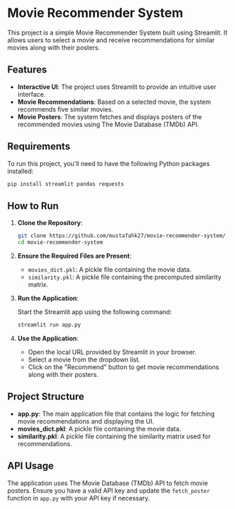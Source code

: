 # Movie Recommender System

This project is a simple Movie Recommender System built using Streamlit. It allows users to select a movie and receive recommendations for similar movies along with their posters.

## Features

- **Interactive UI**: The project uses Streamlit to provide an intuitive user interface.
- **Movie Recommendations**: Based on a selected movie, the system recommends five similar movies.
- **Movie Posters**: The system fetches and displays posters of the recommended movies using The Movie Database (TMDb) API.

## Requirements

To run this project, you'll need to have the following Python packages installed:

```bash
pip install streamlit pandas requests
```

## How to Run

1. **Clone the Repository**:

   ```bash
   git clone https://github.com/mustafahk27/movie-recommender-system/
   cd movie-recommender-system
   ```

2. **Ensure the Required Files are Present**:
   - `movies_dict.pkl`: A pickle file containing the movie data.
   - `similarity.pkl`: A pickle file containing the precomputed similarity matrix.

3. **Run the Application**:

   Start the Streamlit app using the following command:

   ```bash
   streamlit run app.py
   ```

4. **Use the Application**:
   - Open the local URL provided by Streamlit in your browser.
   - Select a movie from the dropdown list.
   - Click on the "Recommend" button to get movie recommendations along with their posters.

## Project Structure

- **app.py**: The main application file that contains the logic for fetching movie recommendations and displaying the UI.
- **movies_dict.pkl**: A pickle file containing the movie data.
- **similarity.pkl**: A pickle file containing the similarity matrix used for recommendations.

## API Usage

The application uses The Movie Database (TMDb) API to fetch movie posters. Ensure you have a valid API key and update the `fetch_poster` function in `app.py` with your API key if necessary.
